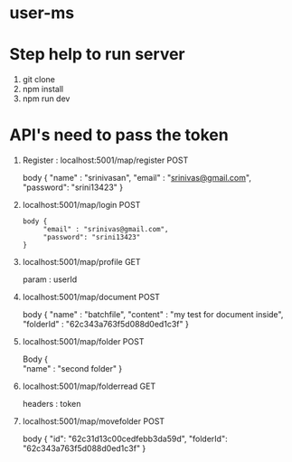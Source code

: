 # user-ms

# Step help to run server
1. git clone 
2. npm install
3. npm run dev

# API's  need to pass the token

1. Register : localhost:5001/map/register    POST
    
    body {
      "name" : "srinivasan",
	  "email" : "srinivas@gmail.com",
	  "password": "srini13423"
    }


2. localhost:5001/map/login       POST
    
       body {
            "email" : "srinivas@gmail.com",
            "password": "srini13423"
       }
 
 
3. localhost:5001/map/profile    GET

      param : userId

4. localhost:5001/map/document   POST

   body  {
        "name" : "batchfile",
        "content" : "my test for document inside",
        "folderId" : "62c343a763f5d088d0ed1c3f"
    }

5. localhost:5001/map/folder   POST

      Body {   
	    "name" : "second folder"
      }

6. localhost:5001/map/folderread    GET      

    headers : token 

7. localhost:5001/map/movefolder    POST

   body  {
        "id": "62c31d13c00cedfebb3da59d",
        "folderId": "62c343a763f5d088d0ed1c3f"
    }
